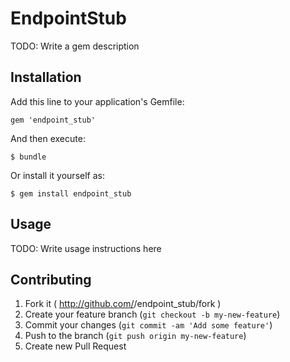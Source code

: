 # EndpointStub

TODO: Write a gem description

## Installation

Add this line to your application's Gemfile:

    gem 'endpoint_stub'

And then execute:

    $ bundle

Or install it yourself as:

    $ gem install endpoint_stub

## Usage

TODO: Write usage instructions here

## Contributing

1. Fork it ( http://github.com/<my-github-username>/endpoint_stub/fork )
2. Create your feature branch (`git checkout -b my-new-feature`)
3. Commit your changes (`git commit -am 'Add some feature'`)
4. Push to the branch (`git push origin my-new-feature`)
5. Create new Pull Request
